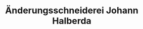 ---
title: "Änderungsschneiderei Johann Halberda"
url: /neuhof/aenderungsschneiderei-johann-halberda/
shop: Schneiderei
---